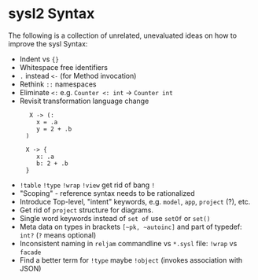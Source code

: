 sysl2 Syntax
============
The following is a collection of unrelated, unevaluated ideas on how to improve the sysl Syntax:

* Indent vs `{}`
* Whitespace free identifiers
* `.` instead `<-` (for Method invocation)
* Rethink `::` namespaces
* Eliminate `<:` e.g. `Counter <: int` -> `Counter int`
* Revisit transformation language change

```
      X -> (:
        x = .a
        y = 2 + .b
     )

     X -> {
     	x: .a
     	b: 2 + .b
     }
```
* `!table` `!type` `!wrap` `!view` get rid of bang `!`
* "Scoping"  - reference syntax needs to be rationalized
* Introduce Top-level, "intent" keywords, e.g. `model`, `app`, `project` (?), etc.
* Get rid of `project` structure for diagrams.
* Single word keywords instead of `set of` use `setOf` or `set()`
* Meta data on types in brackets `[~pk, ~autoinc]` and part of typedef: `int?` (`?` means optional)
* Inconsistent naming in `reljam` commandline vs `*.sysl` file: `!wrap` vs `facade`
* Find a better term for `!type` maybe `!object` (invokes association with JSON)
